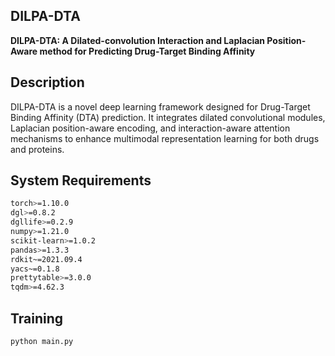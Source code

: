 ## DILPA-DTA
**DILPA-DTA: A Dilated-convolution Interaction and Laplacian Position-Aware method for Predicting Drug-Target Binding Affinity**

## Description  
DILPA-DTA is a novel deep learning framework designed for Drug-Target Binding Affinity (DTA) prediction. It integrates dilated convolutional modules, Laplacian position-aware encoding, and interaction-aware attention mechanisms to enhance multimodal representation learning for both drugs and proteins.

## System Requirements  
```bash
torch>=1.10.0  
dgl>=0.8.2  
dgllife>=0.2.9  
numpy>=1.21.0  
scikit-learn>=1.0.2  
pandas>=1.3.3  
rdkit~=2021.09.4  
yacs~=0.1.8  
prettytable>=3.0.0  
tqdm>=4.62.3  
```

## Training  
```bash
python main.py 
```


